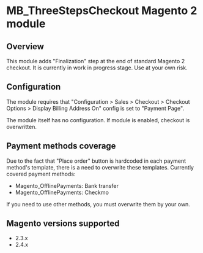 # MB_ThreeStepsCheckout Magento 2 module
## Overview
This module adds "Finalization" step at the end of standard Magento 2 checkout. It is currently in work in progress stage. Use at your own risk.

## Configuration
The module requires that "Configuration > Sales > Checkout > Checkout Options > Display Billing Address On" config is set to "Payment Page".

The module itself has no configuration. If module is enabled, checkout is overwritten.

## Payment methods coverage
Due to the fact that "Place order" button is hardcoded in each payment method's template, there is a need to overwrite these templates. Currently covered payment methods:

* Magento_OfflinePayments: Bank transfer
* Magento_OfflinePayments: Checkmo

If you need to use other methods, you must overwrite them by your own.

## Magento versions supported

* 2.3.x
* 2.4.x